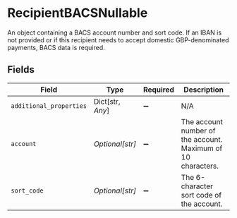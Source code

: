 # RecipientBACSNullable

An object containing a BACS account number and sort code. If an IBAN is not provided or if this recipient needs to accept domestic GBP-denominated payments, BACS data is required.


## Fields

| Field                                                        | Type                                                         | Required                                                     | Description                                                  |
| ------------------------------------------------------------ | ------------------------------------------------------------ | ------------------------------------------------------------ | ------------------------------------------------------------ |
| `additional_properties`                                      | Dict[str, *Any*]                                             | :heavy_minus_sign:                                           | N/A                                                          |
| `account`                                                    | *Optional[str]*                                              | :heavy_minus_sign:                                           | The account number of the account. Maximum of 10 characters. |
| `sort_code`                                                  | *Optional[str]*                                              | :heavy_minus_sign:                                           | The 6-character sort code of the account.                    |